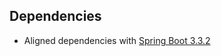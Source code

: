 ## Dependencies

* Aligned dependencies with [Spring Boot 3.3.2](https://github.com/spring-projects/spring-boot/releases/tag/v3.3.2)
